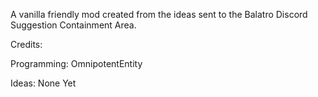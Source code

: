 A vanilla friendly mod created from the ideas sent to the Balatro Discord
Suggestion Containment Area.

Credits:

Programming: OmnipotentEntity

Ideas: None Yet

